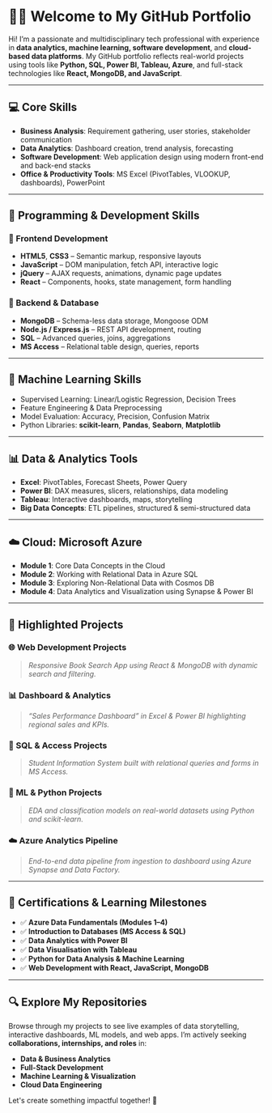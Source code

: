 # 👩‍💻 Welcome to My GitHub Portfolio

Hi! I’m a passionate and multidisciplinary tech professional with experience in **data analytics, machine learning, software development**, and **cloud-based data platforms**. My GitHub portfolio reflects real-world projects using tools like **Python, SQL, Power BI, Tableau, Azure**, and full-stack technologies like **React, MongoDB, and JavaScript**.

---

## 💻 Core Skills

- **Business Analysis**: Requirement gathering, user stories, stakeholder communication
- **Data Analytics**: Dashboard creation, trend analysis, forecasting
- **Software Development**: Web application design using modern front-end and back-end stacks
- **Office & Productivity Tools**: MS Excel (PivotTables, VLOOKUP, dashboards), PowerPoint

---

## 🧠 Programming & Development Skills

### 🎯 Frontend Development
- **HTML5**, **CSS3** – Semantic markup, responsive layouts
- **JavaScript** – DOM manipulation, fetch API, interactive logic
- **jQuery** – AJAX requests, animations, dynamic page updates
- **React** – Components, hooks, state management, form handling

### 🧩 Backend & Database
- **MongoDB** – Schema-less data storage, Mongoose ODM
- **Node.js / Express.js** – REST API development, routing
- **SQL** – Advanced queries, joins, aggregations
- **MS Access** – Relational table design, queries, reports

---

## 🤖 Machine Learning Skills

- Supervised Learning: Linear/Logistic Regression, Decision Trees
- Feature Engineering & Data Preprocessing
- Model Evaluation: Accuracy, Precision, Confusion Matrix
- Python Libraries: **scikit-learn**, **Pandas**, **Seaborn**, **Matplotlib**

---

## 📊 Data & Analytics Tools

- **Excel**: PivotTables, Forecast Sheets, Power Query
- **Power BI**: DAX measures, slicers, relationships, data modeling
- **Tableau**: Interactive dashboards, maps, storytelling
- **Big Data Concepts**: ETL pipelines, structured & semi-structured data

---

## ☁️ Cloud: Microsoft Azure

- **Module 1**: Core Data Concepts in the Cloud
- **Module 2**: Working with Relational Data in Azure SQL
- **Module 3**: Exploring Non-Relational Data with Cosmos DB
- **Module 4**: Data Analytics and Visualization using Synapse & Power BI

---

## 📂 Highlighted Projects

### 🌐 Web Development Projects
> *Responsive Book Search App using React & MongoDB with dynamic search and filtering.*

### 📊 Dashboard & Analytics
> *“Sales Performance Dashboard” in Excel & Power BI highlighting regional sales and KPIs.*

### 💾 SQL & Access Projects
> *Student Information System built with relational queries and forms in MS Access.*

### 🤖 ML & Python Projects
> *EDA and classification models on real-world datasets using Python and scikit-learn.*

### ☁️ Azure Analytics Pipeline
> *End-to-end data pipeline from ingestion to dashboard using Azure Synapse and Data Factory.*

---

## 📜 Certifications & Learning Milestones

- ✅ **Azure Data Fundamentals (Modules 1–4)**
- ✅ **Introduction to Databases (MS Access & SQL)**
- ✅ **Data Analytics with Power BI**
- ✅ **Data Visualisation with Tableau**
- ✅ **Python for Data Analysis & Machine Learning**
- ✅ **Web Development with React, JavaScript, MongoDB**

---

## 🔍 Explore My Repositories

Browse through my projects to see live examples of data storytelling, interactive dashboards, ML models, and web apps. I’m actively seeking **collaborations, internships, and roles** in:

- **Data & Business Analytics**
- **Full-Stack Development**
- **Machine Learning & Visualization**
- **Cloud Data Engineering**

Let's create something impactful together! 🚀
